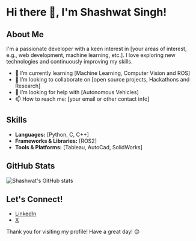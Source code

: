 # Hi there 👋, I'm Shashwat Singh!

## About Me
I'm a passionate developer with a keen interest in [your areas of interest, e.g., web development, machine learning, etc.]. I love exploring new technologies and continuously improving my skills. 

- 🌱 I’m currently learning [Machine Learning, Computer Vision and ROS]
- 👯 I’m looking to collaborate on [open source projects, Hackathons and Research]
- 🤔 I’m looking for help with [Autonomous Vehicles]
- 📫 How to reach me: [your email or other contact info]

## Skills
- **Languages:** [Python, C, C++]
- **Frameworks & Libraries:** [ROS2]
- **Tools & Platforms:** [Tableau, AutoCad, SolidWorks]

## GitHub Stats
![Shashwat's GitHub stats](https://github-readme-stats.vercel.app/api?username=Shashwatsngh&show_icons=true&theme=radical)

## Let's Connect!
- [LinkedIn](https://www.linkedin.com/in/shashwat-singh-57220420b/)
- [X](https://x.com/shashwtsngh)

Thank you for visiting my profile! Have a great day! 😊
